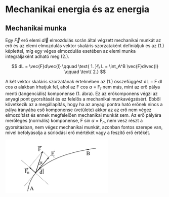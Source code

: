 # Mechanikai energia és az energia

## Mechanikai munka

Egy $\vec{F}$ erő elemi $d\vec{l}$ elmozdulás során által végzett mechanikai munkát az erő és az elemi
elmozdulás vektor skaláris szorzataként definiáljuk és az (1.) képlettel, míg egy véges elmozdulás esetében az elemi munka integráljaként adható meg (2.).

$$
dL = \vec{F}d\vec{l} \qquad \text{ 1. }\\
L = \int_A^B \vec{F}d\vec{l} \qquad \text{ 2.}
$$

A két vektor skaláris szorzatának értelmében az (1.) összefüggést dL = F dl cos $\alpha$ alakban
írhatjuk fel, ahol az F cos $\alpha$ = F$_t$ nem más, mint az erő pálya menti (tangenciális) komponense (1.
ábra). Ez az erőkomponens végzi az anyagi pont gyorsítását és ez felelős a mechanikai
munkavégzésért. Ebből következik az a megállapítás, hogy ha az anyagi pontra ható erőnek nincs
a pálya irányába eső komponense (vetülete) akkor az az erő nem végez elmozdítást és ennek
megfelelően mechanikai munkát sem. Az erő pályára merőleges (normális) komponense, F sin $\alpha$ = F$_n$, nem vesz részt a gyorsításban, nem végez mechanikai munkát, azonban fontos szerepe van,
mivel befolyásolja a súrlódási erő mértékét vagy a feszítő erő értékét.

![Energia1.png](Energia/Screenshot_from_2023-12-13_20-13-48.png)
